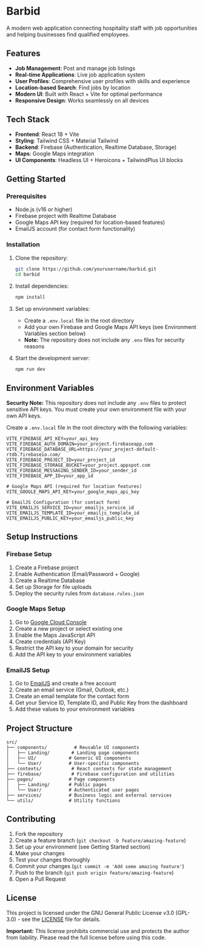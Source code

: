 # Barbid

A modern web application connecting hospitality staff with job opportunities and helping businesses find qualified employees.

## Features

- **Job Management**: Post and manage job listings
- **Real-time Applications**: Live job application system
- **User Profiles**: Comprehensive user profiles with skills and experience
- **Location-based Search**: Find jobs by location
- **Modern UI**: Built with React + Vite for optimal performance
- **Responsive Design**: Works seamlessly on all devices

## Tech Stack

- **Frontend**: React 18 + Vite
- **Styling**: Tailwind CSS + Material Tailwind
- **Backend**: Firebase (Authentication, Realtime Database, Storage)
- **Maps**: Google Maps integration
- **UI Components**: Headless UI + Heroicons + TailwindPlus UI blocks

## Getting Started

### Prerequisites

- Node.js (v16 or higher)
- Firebase project with Realtime Database
- Google Maps API key (required for location-based features)
- EmailJS account (for contact form functionality)

### Installation

1. Clone the repository:

   ```bash
   git clone https://github.com/yourusername/barbid.git
   cd barbid
   ```

2. Install dependencies:

   ```bash
   npm install
   ```

3. Set up environment variables:

   - Create a `.env.local` file in the root directory
   - Add your own Firebase and Google Maps API keys (see Environment Variables section below)
   - **Note:** The repository does not include any `.env` files for security reasons

4. Start the development server:
   ```bash
   npm run dev
   ```

## Environment Variables

**Security Note:** This repository does not include any `.env` files to protect sensitive API keys. You must create your own environment file with your own API keys.

Create a `.env.local` file in the root directory with the following variables:

```env
VITE_FIREBASE_API_KEY=your_api_key
VITE_FIREBASE_AUTH_DOMAIN=your_project.firebaseapp.com
VITE_FIREBASE_DATABASE_URL=https://your_project-default-rtdb.firebaseio.com/
VITE_FIREBASE_PROJECT_ID=your_project_id
VITE_FIREBASE_STORAGE_BUCKET=your_project.appspot.com
VITE_FIREBASE_MESSAGING_SENDER_ID=your_sender_id
VITE_FIREBASE_APP_ID=your_app_id

# Google Maps API (required for location features)
VITE_GOOGLE_MAPS_API_KEY=your_google_maps_api_key

# EmailJS Configuration (for contact form)
VITE_EMAILJS_SERVICE_ID=your_emailjs_service_id
VITE_EMAILJS_TEMPLATE_ID=your_emailjs_template_id
VITE_EMAILJS_PUBLIC_KEY=your_emailjs_public_key
```

## Setup Instructions

### Firebase Setup

1. Create a Firebase project
2. Enable Authentication (Email/Password + Google)
3. Create a Realtime Database
4. Set up Storage for file uploads
5. Deploy the security rules from `database.rules.json`

### Google Maps Setup

1. Go to [Google Cloud Console](https://console.cloud.google.com/)
2. Create a new project or select existing one
3. Enable the Maps JavaScript API
4. Create credentials (API Key)
5. Restrict the API key to your domain for security
6. Add the API key to your environment variables

### EmailJS Setup

1. Go to [EmailJS](https://www.emailjs.com/) and create a free account
2. Create an email service (Gmail, Outlook, etc.)
3. Create an email template for the contact form
4. Get your Service ID, Template ID, and Public Key from the dashboard
5. Add these values to your environment variables

## Project Structure

```
src/
├── components/          # Reusable UI components
│   ├── Landing/        # Landing page components
│   ├── UI/            # Generic UI components
│   └── User/          # User-specific components
├── contexts/           # React contexts for state management
├── firebase/           # Firebase configuration and utilities
├── pages/             # Page components
│   ├── Landing/       # Public pages
│   └── User/          # Authenticated user pages
├── services/          # Business logic and external services
└── utils/             # Utility functions
```

## Contributing

1. Fork the repository
2. Create a feature branch (`git checkout -b feature/amazing-feature`)
3. Set up your environment (see Getting Started section)
4. Make your changes
5. Test your changes thoroughly
6. Commit your changes (`git commit -m 'Add some amazing feature'`)
7. Push to the branch (`git push origin feature/amazing-feature`)
8. Open a Pull Request

## License

This project is licensed under the GNU General Public License v3.0 (GPL-3.0) - see the [LICENSE](LICENSE) file for details.

**Important:** This license prohibits commercial use and protects the author from liability. Please read the full license before using this code.
